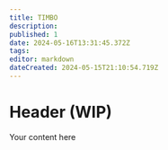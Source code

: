 ```yaml
---
title: TIMBO
description: 
published: 1
date: 2024-05-16T13:31:45.372Z
tags: 
editor: markdown
dateCreated: 2024-05-15T21:10:54.719Z
---
```


# Header (WIP)
Your content here